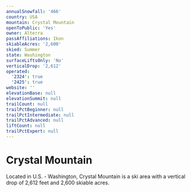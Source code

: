 ```yaml
---
annualSnowfall: '466'
country: USA
mountain: Crystal Mountain
openToPublic: 'Yes'
owner: Alterra
passAffiliations: Ikon
skiableAcres: '2,600'
skied: Summer
state: Washington
surfaceLiftsOnly: 'No'
verticalDrop: '2,612'
operated:
  '2324': true
  '2425': true
website: ''
elevationBase: null
elevationSummit: null
trailCount: null
trailPctBeginner: null
trailPctIntermediate: null
trailPctAdvanced: null
liftCount: null
trailPctExpert: null
---
```



# Crystal Mountain

Located in U.S. - Washington, Crystal Mountain is a ski area with a vertical drop of 2,612 feet and 2,600 skiable acres.
